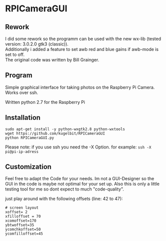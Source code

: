 RPICameraGUI
============

## Rework

I did some rework so the programm can be used with  the new wx-lib (tested version: 3.0.2.0 gtk3 (classic)).  
Additionally i added a feature to set awb red and blue gains if awb-mode is set to off.  
The original code was written by Bill Grainger.  

## Program
Simple graphical interface for taking photos on the Raspberry Pi Camera.  
Works over ssh.  

Written python 2.7 for the Raspberry Pi

## Installation

```
sudo apt-get install -y python-wxgtk2.8 python-wxtools 
wget https://github.com/kugelbit/RPICameraGUI  
python RPICameraGUI.py  
```

Please note: if you use ssh you need the -X Option.
for example:
`ssh -X pi@pi-ip-adress`

## Customization
Feel free to adapt the Code for your needs.
Im not a GUI-Designer so the GUI in the code is maybe not optimal for your set up.
Also this is only a little testing tool for me so dont expect to much "code-quality".

just play around with the following offsets (line: 42 to 47): 
```
# screen layout  
xoffset= 2  
xfilloffset = 70  
xcomoffset=170  
ybtwoffset=35  
ycomchkoffset=50  
ycomfilloffset=45  
```



